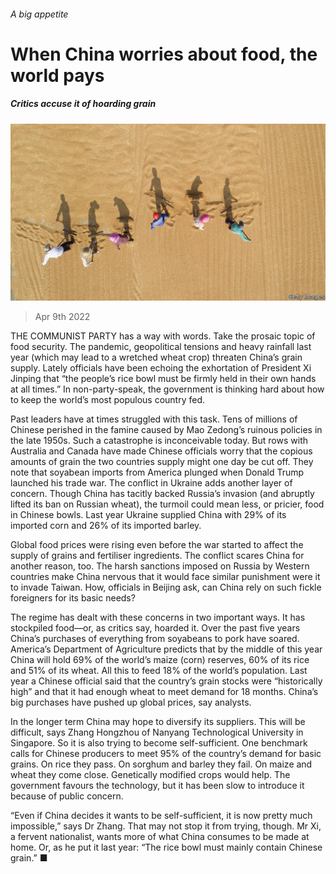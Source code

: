 ###### A big appetite

# When China worries about food, the world pays 

##### Critics accuse it of hoarding grain 

![image](images/20220409_CNP002_0.jpg) 

> Apr 9th 2022 

THE COMMUNIST PARTY has a way with words. Take the prosaic topic of food security. The pandemic, geopolitical tensions and heavy rainfall last year (which may lead to a wretched wheat crop) threaten China’s grain supply. Lately officials have been echoing the exhortation of President Xi Jinping that “the people’s rice bowl must be firmly held in their own hands at all times.” In non-party-speak, the government is thinking hard about how to keep the world’s most populous country fed.

Past leaders have at times struggled with this task. Tens of millions of Chinese perished in the famine caused by Mao Zedong’s ruinous policies in the late 1950s. Such a catastrophe is inconceivable today. But rows with Australia and Canada have made Chinese officials worry that the copious amounts of grain the two countries supply might one day be cut off. They note that soyabean imports from America plunged when Donald Trump launched his trade war. The conflict in Ukraine adds another layer of concern. Though China has tacitly backed Russia’s invasion (and abruptly lifted its ban on Russian wheat), the turmoil could mean less, or pricier, food in Chinese bowls. Last year Ukraine supplied China with 29% of its imported corn and 26% of its imported barley.


Global food prices were rising even before the war started to affect the supply of grains and fertiliser ingredients. The conflict scares China for another reason, too. The harsh sanctions imposed on Russia by Western countries make China nervous that it would face similar punishment were it to invade Taiwan. How, officials in Beijing ask, can China rely on such fickle foreigners for its basic needs?

The regime has dealt with these concerns in two important ways. It has stockpiled food—or, as critics say, hoarded it. Over the past five years China’s purchases of everything from soyabeans to pork have soared. America’s Department of Agriculture predicts that by the middle of this year China will hold 69% of the world’s maize (corn) reserves, 60% of its rice and 51% of its wheat. All this to feed 18% of the world’s population. Last year a Chinese official said that the country’s grain stocks were “historically high” and that it had enough wheat to meet demand for 18 months. China’s big purchases have pushed up global prices, say analysts.

In the longer term China may hope to diversify its suppliers. This will be difficult, says Zhang Hongzhou of Nanyang Technological University in Singapore. So it is also trying to become self-sufficient. One benchmark calls for Chinese producers to meet 95% of the country’s demand for basic grains. On rice they pass. On sorghum and barley they fail. On maize and wheat they come close. Genetically modified crops would help. The government favours the technology, but it has been slow to introduce it because of public concern.

“Even if China decides it wants to be self-sufficient, it is now pretty much impossible,” says Dr Zhang. That may not stop it from trying, though. Mr Xi, a fervent nationalist, wants more of what China consumes to be made at home. Or, as he put it last year: “The rice bowl must mainly contain Chinese grain.” ■

